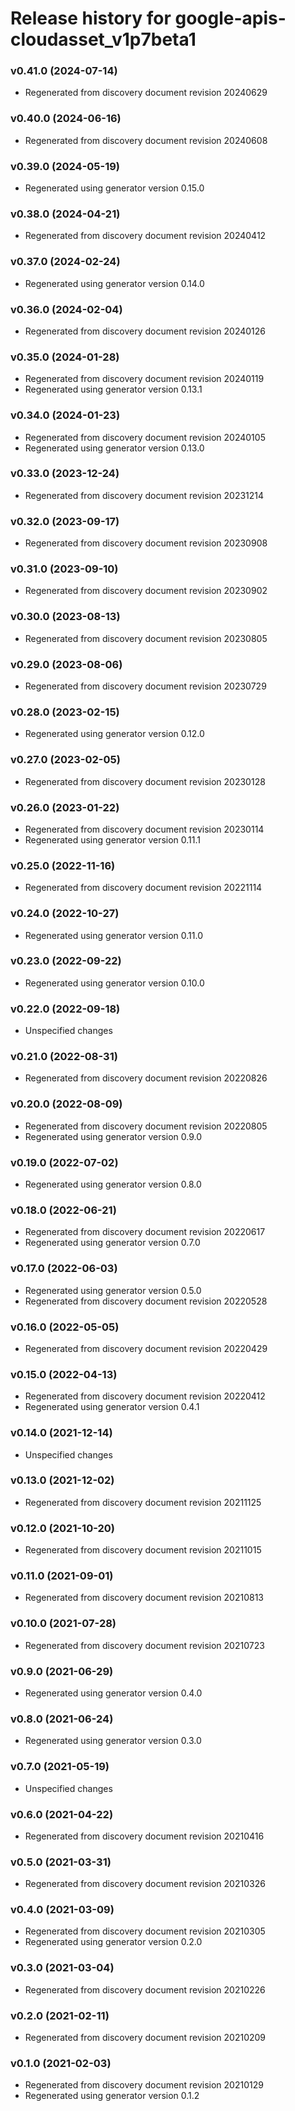 # Release history for google-apis-cloudasset_v1p7beta1

### v0.41.0 (2024-07-14)

* Regenerated from discovery document revision 20240629

### v0.40.0 (2024-06-16)

* Regenerated from discovery document revision 20240608

### v0.39.0 (2024-05-19)

* Regenerated using generator version 0.15.0

### v0.38.0 (2024-04-21)

* Regenerated from discovery document revision 20240412

### v0.37.0 (2024-02-24)

* Regenerated using generator version 0.14.0

### v0.36.0 (2024-02-04)

* Regenerated from discovery document revision 20240126

### v0.35.0 (2024-01-28)

* Regenerated from discovery document revision 20240119
* Regenerated using generator version 0.13.1

### v0.34.0 (2024-01-23)

* Regenerated from discovery document revision 20240105
* Regenerated using generator version 0.13.0

### v0.33.0 (2023-12-24)

* Regenerated from discovery document revision 20231214

### v0.32.0 (2023-09-17)

* Regenerated from discovery document revision 20230908

### v0.31.0 (2023-09-10)

* Regenerated from discovery document revision 20230902

### v0.30.0 (2023-08-13)

* Regenerated from discovery document revision 20230805

### v0.29.0 (2023-08-06)

* Regenerated from discovery document revision 20230729

### v0.28.0 (2023-02-15)

* Regenerated using generator version 0.12.0

### v0.27.0 (2023-02-05)

* Regenerated from discovery document revision 20230128

### v0.26.0 (2023-01-22)

* Regenerated from discovery document revision 20230114
* Regenerated using generator version 0.11.1

### v0.25.0 (2022-11-16)

* Regenerated from discovery document revision 20221114

### v0.24.0 (2022-10-27)

* Regenerated using generator version 0.11.0

### v0.23.0 (2022-09-22)

* Regenerated using generator version 0.10.0

### v0.22.0 (2022-09-18)

* Unspecified changes

### v0.21.0 (2022-08-31)

* Regenerated from discovery document revision 20220826

### v0.20.0 (2022-08-09)

* Regenerated from discovery document revision 20220805
* Regenerated using generator version 0.9.0

### v0.19.0 (2022-07-02)

* Regenerated using generator version 0.8.0

### v0.18.0 (2022-06-21)

* Regenerated from discovery document revision 20220617
* Regenerated using generator version 0.7.0

### v0.17.0 (2022-06-03)

* Regenerated using generator version 0.5.0
* Regenerated from discovery document revision 20220528

### v0.16.0 (2022-05-05)

* Regenerated from discovery document revision 20220429

### v0.15.0 (2022-04-13)

* Regenerated from discovery document revision 20220412
* Regenerated using generator version 0.4.1

### v0.14.0 (2021-12-14)

* Unspecified changes

### v0.13.0 (2021-12-02)

* Regenerated from discovery document revision 20211125

### v0.12.0 (2021-10-20)

* Regenerated from discovery document revision 20211015

### v0.11.0 (2021-09-01)

* Regenerated from discovery document revision 20210813

### v0.10.0 (2021-07-28)

* Regenerated from discovery document revision 20210723

### v0.9.0 (2021-06-29)

* Regenerated using generator version 0.4.0

### v0.8.0 (2021-06-24)

* Regenerated using generator version 0.3.0

### v0.7.0 (2021-05-19)

* Unspecified changes

### v0.6.0 (2021-04-22)

* Regenerated from discovery document revision 20210416

### v0.5.0 (2021-03-31)

* Regenerated from discovery document revision 20210326

### v0.4.0 (2021-03-09)

* Regenerated from discovery document revision 20210305
* Regenerated using generator version 0.2.0

### v0.3.0 (2021-03-04)

* Regenerated from discovery document revision 20210226

### v0.2.0 (2021-02-11)

* Regenerated from discovery document revision 20210209

### v0.1.0 (2021-02-03)

* Regenerated from discovery document revision 20210129
* Regenerated using generator version 0.1.2

